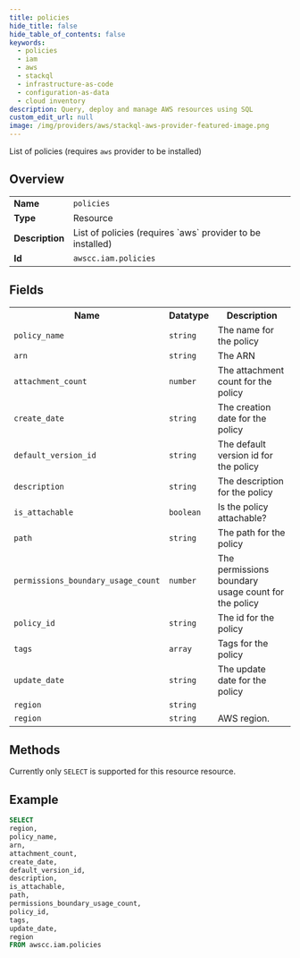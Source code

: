 ```yaml
---
title: policies
hide_title: false
hide_table_of_contents: false
keywords:
  - policies
  - iam
  - aws
  - stackql
  - infrastructure-as-code
  - configuration-as-data
  - cloud inventory
description: Query, deploy and manage AWS resources using SQL
custom_edit_url: null
image: /img/providers/aws/stackql-aws-provider-featured-image.png
---
```

List of policies (requires `aws` provider to be installed)

## Overview
<table><tbody>
<tr><td><b>Name</b></td><td><code>policies</code></td></tr>
<tr><td><b>Type</b></td><td>Resource</td></tr>
<tr><td><b>Description</b></td><td>List of policies (requires `aws` provider to be installed)</td></tr>
<tr><td><b>Id</b></td><td><code>awscc.iam.policies</code></td></tr>
</tbody></table>

## Fields
<table><tbody>
<tr><th>Name</th><th>Datatype</th><th>Description</th></tr>
<tr><td><code>policy_name</code></td><td><code>string</code></td><td>The name for the policy</td></tr>
<tr><td><code>arn</code></td><td><code>string</code></td><td>The ARN</td></tr>
<tr><td><code>attachment_count</code></td><td><code>number</code></td><td>The attachment count for the policy</td></tr>
<tr><td><code>create_date</code></td><td><code>string</code></td><td>The creation date for the policy</td></tr>
<tr><td><code>default_version_id</code></td><td><code>string</code></td><td>The default version id for the policy</td></tr>
<tr><td><code>description</code></td><td><code>string</code></td><td>The description for the policy</td></tr>
<tr><td><code>is_attachable</code></td><td><code>boolean</code></td><td>Is the policy attachable?</td></tr>
<tr><td><code>path</code></td><td><code>string</code></td><td>The path for the policy</td></tr>
<tr><td><code>permissions_boundary_usage_count</code></td><td><code>number</code></td><td>The permissions boundary usage count for the policy</td></tr>
<tr><td><code>policy_id</code></td><td><code>string</code></td><td>The id for the policy</td></tr>
<tr><td><code>tags</code></td><td><code>array</code></td><td>Tags for the policy</td></tr>
<tr><td><code>update_date</code></td><td><code>string</code></td><td>The update date for the policy</td></tr>
<tr><td><code>region</code></td><td><code>string</code></td><td></td></tr>
<tr><td><code>region</code></td><td><code>string</code></td><td>AWS region.</td></tr>

</tbody></table>

## Methods
Currently only <code>SELECT</code> is supported for this resource resource.

## Example
```sql
SELECT
region,
policy_name,
arn,
attachment_count,
create_date,
default_version_id,
description,
is_attachable,
path,
permissions_boundary_usage_count,
policy_id,
tags,
update_date,
region
FROM awscc.iam.policies

```




